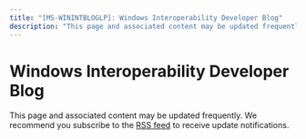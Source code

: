 ```yaml
---
title: "[MS-WININTBLOGLP]: Windows Interoperability Developer Blog"
description: "This page and associated content may be updated frequently. We recommend you subscribe to the RSS feed to receive update notifications."
---
```


# Windows Interoperability Developer Blog

<p> </p>
<p><span>This page and associated content may be
updated frequently. We recommend you subscribe to the <span><a href="https://winprotocoldoc.blob.core.windows.net/productionwindowsarchives/MS-WININTBLOGLP/%5bMS-WININTBLOGLP%5d.rss">RSS
feed</a></span> to receive update notifications.</span></p>


                